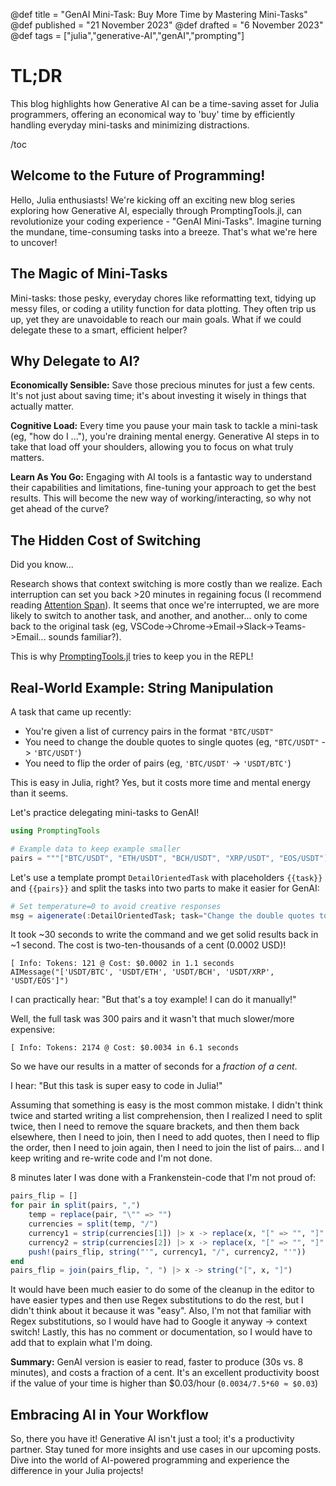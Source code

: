 @def title = "GenAI Mini-Task: Buy More Time by Mastering Mini-Tasks"
@def published = "21 November 2023"
@def drafted = "6 November 2023"
@def tags = ["julia","generative-AI","genAI","prompting"]

# TL;DR
This blog highlights how Generative AI can be a time-saving asset for Julia programmers, offering an economical way to 'buy' time by efficiently handling everyday mini-tasks and minimizing distractions.

/toc 

## Welcome to the Future of Programming!

Hello, Julia enthusiasts! We're kicking off an exciting new blog series exploring how Generative AI, especially through PromptingTools.jl, can revolutionize your coding experience - "GenAI Mini-Tasks". Imagine turning the mundane, time-consuming tasks into a breeze. That's what we're here to uncover!

## The Magic of Mini-Tasks

Mini-tasks: those pesky, everyday chores like reformatting text, tidying up messy files, or coding a utility function for data plotting. They often trip us up, yet they are unavoidable to reach our main goals. What if we could delegate these to a smart, efficient helper?

## Why Delegate to AI?

**Economically Sensible:** Save those precious minutes for just a few cents. It's not just about saving time; it's about investing it wisely in things that actually matter.

**Cognitive Load:** Every time you pause your main task to tackle a mini-task (eg, "how do I ..."), you're draining mental energy. Generative AI steps in to take that load off your shoulders, allowing you to focus on what truly matters.

**Learn As You Go:** Engaging with AI tools is a fantastic way to understand their capabilities and limitations, fine-tuning your approach to get the best results. This will become the new way of working/interacting, so why not get ahead of the curve?

## The Hidden Cost of Switching

Did you know...

Research shows that context switching is more costly than we realize. Each interruption can set you back >20 minutes in regaining focus (I recommend reading [Attention Span](https://www.amazon.co.uk/Attention-Span-Finding-Fighting-Distraction)). It seems that once we're interrupted, we are more likely to switch to another task, and another, and another... only to come back to the original task (eg, VSCode->Chrome->Email->Slack->Teams->Email... sounds familiar?).

This is why [PromptingTools.jl](https://github.com/svilupp/PromptingTools.jl) tries to keep you in the REPL!

## Real-World Example: String Manipulation

A task that came up recently: 
- You're given a list of currency pairs in the format `"BTC/USDT"`
- You need to change the double quotes to single quotes (eg, `"BTC/USDT"` -> `'BTC/USDT'`)
- You need to flip the order of pairs (eg, `'BTC/USDT'` -> `'USDT/BTC'`)
  
This is easy in Julia, right? Yes, but it costs more time and mental energy than it seems.

Let's practice delegating mini-tasks to GenAI!
```julia
using PromptingTools

# Example data to keep example smaller
pairs = """["BTC/USDT", "ETH/USDT", "BCH/USDT", "XRP/USDT", "EOS/USDT"]"""
```

Let's use a template prompt `DetailOrientedTask` with placeholders `{{task}}` and `{{pairs}}` and split the tasks into two parts to make it easier for GenAI:

```julia
# Set temperature=0 to avoid creative responses
msg = aigenerate(:DetailOrientedTask; task="Change the double quotes to single quotes. Flip the order of currencies", data=pairs, api_kwargs=(; temperature=0))`
```

It took ~30 seconds to write the command and we get solid results back in ~1 second.
The cost is two-ten-thousands of a cent (0.0002 USD)!
```plaintext
[ Info: Tokens: 121 @ Cost: $0.0002 in 1.1 seconds
AIMessage("['USDT/BTC', 'USDT/ETH', 'USDT/BCH', 'USDT/XRP', 'USDT/EOS']")
```

I can practically hear: "But that's a toy example! I can do it manually!" 

Well, the full task was 300 pairs and it wasn't that much slower/more expensive:
```plaintext
[ Info: Tokens: 2174 @ Cost: $0.0034 in 6.1 seconds
```
So we have our results in a matter of seconds for a _fraction of a cent_.

I hear: "But this task is super easy to code in Julia!"

Assuming that something is easy is the most common mistake. I didn't think twice and started writing a list comprehension, then I realized I need to split twice, then I need to remove the square brackets, and then them back elsewhere, then I need to join, then I need to add quotes, then I need to flip the order, then I need to join again, then I need to join the list of pairs... and I keep writing and re-write code and I'm not done.

8 minutes later I was done with a Frankenstein-code that I'm not proud of:
```julia
pairs_flip = []
for pair in split(pairs, ",")
    temp = replace(pair, "\"" => "")
    currencies = split(temp, "/")
    currency1 = strip(currencies[1]) |> x -> replace(x, "[" => "", "]" => "")
    currency2 = strip(currencies[2]) |> x -> replace(x, "[" => "", "]" => "")
    push!(pairs_flip, string("'", currency1, "/", currency2, "'"))
end
pairs_flip = join(pairs_flip, ", ") |> x -> string("[", x, "]")
```

It would have been much easier to do some of the cleanup in the editor to have easier types and then use Regex substitutions to do the rest, but I didn't think about it because it was "easy". Also, I'm not that familiar with Regex substitutions, so I would have had to Google it anyway -> context switch! Lastly, this has no comment or documentation, so I would have to add that to explain what I'm doing.

**Summary:** GenAI version is easier to read, faster to produce (30s vs. 8 minutes), and costs a fraction of a cent. It's an excellent productivity boost if the value of your time is higher than \$0.03/hour (`0.0034/7.5*60 ≈ $0.03`)


## Embracing AI in Your Workflow

So, there you have it! Generative AI isn't just a tool; it's a productivity partner. Stay tuned for more insights and use cases in our upcoming posts. Dive into the world of AI-powered programming and experience the difference in your Julia projects!